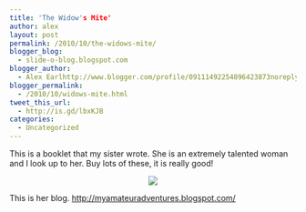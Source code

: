 ```yaml
---
title: 'The Widow's Mite'
author: alex
layout: post
permalink: /2010/10/the-widows-mite/
blogger_blog:
  - slide-o-blog.blogspot.com
blogger_author:
  - Alex Earlhttp://www.blogger.com/profile/09111492254896423873noreply@blogger.com
blogger_permalink:
  - /2010/10/widows-mite.html
tweet_this_url:
  - http://is.gd/lbxKJB
categories:
  - Uncategorized
---
```

This is a booklet that my sister wrote. She is an extremely talented woman and I look up to her. Buy lots of these, it is really good!

<div style="text-align: center;">
  <span id="goog_1445997009"></span><span id="goog_1445997013"></span><span id="goog_1445997017"></span><a href="http://myamateuradventures.blogspot.com/"><img src="http://cedarfort.com/theldsbookstore_com/7209e9a1f147d079d39f48520f87/ldsba/product/Widows-Mite-2x3.jpg" /></a><span id="goog_1445997021"></span><span id="goog_1445997022"></span><span id="goog_1445997018"></span><span id="goog_1445997014"></span><span id="goog_1445997010"></span>
</div>

<div style="text-align: center;">
</div>

<div style="text-align: left;">
</div>

This is her blog.&nbsp;<http://myamateuradventures.blogspot.com/>


